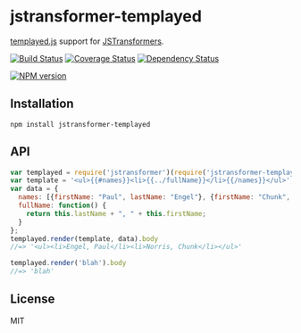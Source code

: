 # jstransformer-templayed

[templayed.js](https://github.com/heldr/node-templayed) support for [JSTransformers](http://github.com/jstransformers).

[![Build Status](https://img.shields.io/travis/jstransformers/jstransformer-templayed/master.svg)](https://travis-ci.org/jstransformers/jstransformer-templayed)
[![Coverage Status](https://img.shields.io/codecov/c/github/jstransformers/jstransformer-templayed/master.svg)](https://codecov.io/gh/jstransformers/jstransformer-templayed)
[![Dependency Status](https://img.shields.io/david/jstransformers/jstransformer-templayed/master.svg)](http://david-dm.org/jstransformers/jstransformer-templayed)

[![NPM version](https://img.shields.io/npm/v/jstransformer-templayed.svg)](https://www.npmjs.org/package/jstransformer-templayed)

## Installation

    npm install jstransformer-templayed

## API

```js
var templayed = require('jstransformer')(require('jstransformer-templayed'));
var template = '<ul>{{#names}}<li>{{../fullName}}</li>{{/names}}</ul>';
var data = {
  names: [{firstName: "Paul", lastName: "Engel"}, {firstName: "Chunk", lastName: "Norris"}],
  fullName: function() {
    return this.lastName + ", " + this.firstName;
  }
};
templayed.render(template, data).body
//=> '<ul><li>Engel, Paul</li><li>Norris, Chunk</li></ul>'

templayed.render('blah').body
//=> 'blah'
```

## License

MIT

